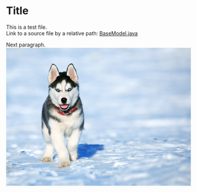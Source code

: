# Title
This is a test file.  
Link to a source file by a relative path: [BaseModel.java](./src/main/java/org/psc/playground/model/BaseModel.java)  

Next paragraph.  
![test image](test-image.jpg)